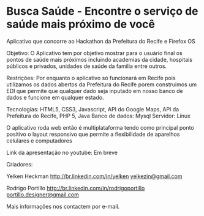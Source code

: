Busca Saúde - Encontre o serviço de saúde mais próximo de você
==========


Aplicativo que concorre ao Hackathon da Prefeitura do Recife e Firefox OS

Objetivo: O Aplicativo tem por objetivo mostrar para o usuário final os pontos de saúde mais próximos incluindo academias da cidade, hospitais públicos e privados, unidades de saúde da familia entre outros.

Restrições: Por enquanto o aplicativo só funcionará em Recife pois utilizamos os dados abertos da Prefeitura do Recife porem construimos um EDI que permite que qualquer dado seja inputado em nosso banco de dados e funcione em qualquer estado.

Tecnologias: HTML5, CSS3, Javascript, API do Google Maps, API da Prefeitura do Recife, PHP 5, Java
Banco de dados: Mysql
Servidor: Linux

O aplicativo roda web então é multiplataforma tendo como principal ponto positivo o layout responsivo que permite a flexibilidade de aparelhos celulares e computadores

Link da apresentação no youtube: Em breve

Criadores:

Yelken Heckman
http://br.linkedin.com/in/yelken
yelkezin@gmail.com

Rodrigo Portillo
http://br.linkedin.com/in/rodrigoportillo
portillo.designer@gmail.com


Mais informações nos contactem por e-mail.
